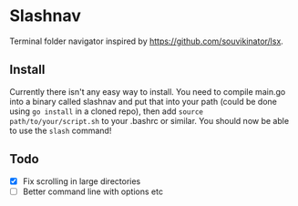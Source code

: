 # Slashnav

Terminal folder navigator inspired by https://github.com/souvikinator/lsx.

## Install

Currently there isn't any easy way to install. You need to compile main.go into a binary called slashnav and put that into your path (could be done using `go install` in a cloned repo), then add `source path/to/your/script.sh` to your .bashrc or similar. You should now be able to use the `slash` command!

## Todo

- [x] Fix scrolling in large directories
- [ ] Better command line with options etc